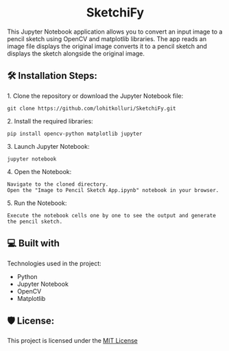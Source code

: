 <h1 align="center" id="title">SketchiFy</h1>

<p id="description">This Jupyter Notebook application allows you to convert an input image to a pencil sketch using OpenCV and matplotlib libraries. The app reads an image file displays the original image converts it to a pencil sketch and displays the sketch alongside the original image.</p>

<h2>🛠️ Installation Steps:</h2>

<p>1. Clone the repository or download the Jupyter Notebook file:</p>

```
git clone https://github.com/lohitkolluri/SketchiFy.git
```

<p>2. Install the required libraries:</p>

```
pip install opencv-python matplotlib jupyter
```

<p>3. Launch Jupyter Notebook:</p>

```
jupyter notebook
```

<p>4. Open the Notebook:</p>

    Navigate to the cloned directory.
    Open the "Image to Pencil Sketch App.ipynb" notebook in your browser.
    
<p>5. Run the Notebook:</p>

  ```
  Execute the notebook cells one by one to see the output and generate the pencil sketch.
  ```
<h2>💻 Built with</h2>

Technologies used in the project:

*   Python
*   Jupyter Notebook
*   OpenCV
*   Matplotlib

<h2>🛡️ License:</h2>

This project is licensed under the [MIT License](LICENSE)

